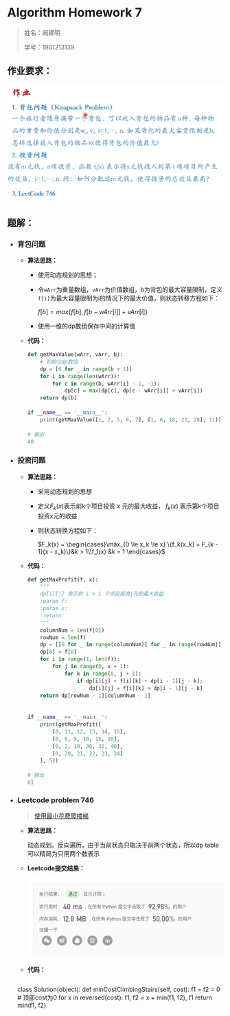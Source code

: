 # Algorithm Homework 7

> 姓名：阙建明
>
> 学号：1901213139

## 作业要求：

![](AlgorithmHomework7.assets/微信图片_20200416172437.jpg)

## 题解：

- ### 背包问题

  - **算法思路：** 

    - 使用动态规划的思想；

    - 令`wArr`为重量数组，`vArr`为价值数组，b为背包的最大容量限制，定义`f[i]`为最大容量限制为i的情况下的最大价值，则状态转移方程如下：

      $f[b] = max\{f[b], f[b - wArr[i]] + vArr[i]\}$

    - 使用一维的dp数组保存中间的计算值

  - **代码：**

    ```python
    def getMaxValue(wArr, vArr, b):
        # 初始化dp数组
        dp = [0 for _ in range(b + 1)]
        for i in range(len(wArr)):
            for c in range(b, wArr[i] - 1, -1):
                dp[c] = max(dp[c], dp[c - wArr[i]] + vArr[i])
        return dp[b]
    
    if __name__ == '__main__':
        print(getMaxValue([1, 2, 5, 6, 7], [1, 6, 18, 22, 28], 11))
    
    # 输出
    40
    ```

- ### 投资问题

  - **算法思路：** 

    - 采用动态规划的思想

    - 定义$F_k(x)$表示前k个项目投资 x 元的最大收益， $f_k(x)$ 表示第k个项目投资x元的收益

    - 则状态转换方程如下：

      $F_k(x)  = \begin{cases}\max_{0 \le x_k \le x} \{f_k(x_k) + F_{k - 1}(x - x_k)\}&k > 1\\f_1(x) &k = 1 \end{cases}$

  - **代码：**

    ```python
    def getMaxProfit(f, x):
        """
        dp[i][j] 表示前 i + 1 个项目投资j元的最大收益
        :param f:
        :param x:
        :return:
        """
        columnNum = len(f[0])
        rowNum = len(f)
        dp = [[0 for _ in range(columnNum)] for _ in range(rowNum)]
        dp[0] = f[0]
        for i in range(1, len(f)):
            for j in range(0, x + 1):
                for k in range(0, j + 1):
                    if dp[i][j] < f[i][k] + dp[i - 1][j - k]:
                        dp[i][j] = f[i][k] + dp[i - 1][j - k]
        return dp[rowNum - 1][columnNum - 1]
    
    
    if __name__ == '__main__':
        print(getMaxProfit([
            [0, 11, 12, 13, 14, 15],
            [0, 0, 5, 10, 15, 20],
            [0, 2, 10, 30, 32, 40],
            [0, 20, 21, 22, 23, 24]
        ], 5))
        
    # 输出
    61
    ```

- ### Leetcode problem 746

  >  [使用最小花费爬楼梯](https://leetcode-cn.com/problems/min-cost-climbing-stairs/)

  - **算法思路：** 

    动态规划。反向遍历，由于当前状态只取决于前两个状态，所以dp table可以精简为只用两个数表示

  - **Leetcode提交结果：**

    ![image-20200416230344311](AlgorithmHomework7.assets/image-20200416230344311.png)

  - **代码：**

    ```python
  class Solution(object):
        def minCostClimbingStairs(self, cost):
          f1 = f2 = 0	# 顶部cost为0
            for x in reversed(cost):
                f1, f2 = x + min(f1, f2), f1
            return min(f1, f2)
    ```

